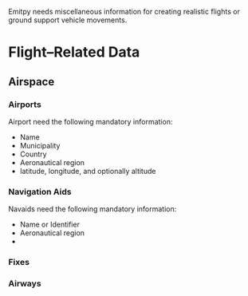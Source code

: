 Emitpy needs miscellaneous information for creating realistic flights or ground support vehicle movements.
# Flight–Related Data
## Airspace
### Airports
Airport need the following mandatory information:
- Name
- Municipality
- Country
- Aeronautical region
- latitude, longitude, and optionally altitude

### Navigation Aids
Navaids need the following mandatory information:
- Name or Identifier
- Aeronautical region
- 
### Fixes
### Airways
